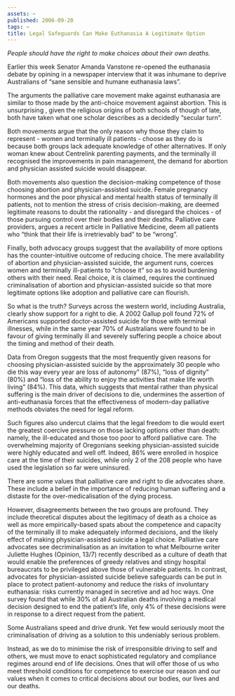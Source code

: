 ```yaml
---
assets: ~
published: 2006-09-20
tags: ~
title: Legal Safeguards Can Make Euthanasia A Legitimate Option
---
```

*People should have the right to make choices about their own deaths.*

Earlier this week Senator Amanda Vanstone re-opened the euthanasia
debate by opining in a newspaper interview that it was inhumane to
deprive Australians of “sane sensible and humane euthanasia laws”.

The arguments the palliative care movement make against euthanasia are
similar to those made by the anti-choice movement against abortion. This
is unsurprising , given the religious origins of both schools of though
of late, both have taken what one scholar describes as a decidedly
“secular turn”.

Both movements argue that the only reason why those they claim to
represent - women and terminally ill patients - choose as they do is
because both groups lack adequate knowledge of other alternatives. If
only woman knew about Centrelink parenting payments, and the terminally
ill recognised the improvements in pain management, the demand for
abortion and physician assisted suicide would disappear.

Both movements also question the decision-making competence of those
choosing abortion and physician-assisted suicide. Female pregnancy
hormones and the poor physical and mental health status of terminally
ill patients, not to mention the stress of crisis decision-making, are
deemed legitimate reasons to doubt the rationality - and disregard the
choices - of those pursuing control over their bodies and their deaths.
Palliative care providers, argues a recent article in Palliative
Medicine, deem all patients who “think that their life is irretrievably
bad” to be “wrong”.

Finally, both advocacy groups suggest that the availability of more
options has the counter-intuitive outcome of reducing choice. The mere
availability of abortion and physician-assisted suicide, the argument
runs, coerces women and terminally ill-patients to “choose it” so as to
avoid burdening others with their need. Real choice, it is claimed,
requires the continued criminalisation of abortion and
physician-assisted suicide so that more legitimate options like adoption
and palliative care can flourish.

So what is the truth? Surveys across the western world, including
Australia, clearly show support for a right to die. A 2002 Gallup poll
found 72% of Americans supported doctor-assisted suicide for those with
terminal illnesses, while in the same year 70% of Australians were found
to be in favour of giving terminally ill and severely suffering people a
choice about the timing and method of their death.

Data from Oregon suggests that the most frequently given reasons for
choosing physician-assisted suicide by the approximately 30 people who
die this way every year are loss of autonomy" (87%), “loss of dignity”
(80%) and “loss of the ability to enjoy the activities that make life
worth living” (84%). This data, which suggests that mental rather than
physical suffering is the main driver of decisions to die, undermines
the assertion of anti-euthanasia forces that the effectiveness of
modern-day palliative methods obviates the need for legal reform.

Such figures also undercut claims that the legal freedom to die would
exert the greatest coercive pressure on those lacking options other than
death: namely, the ill-educated and those too poor to afford palliative
care. The overwhelming majority of Oregonians seeking physician-assisted
suicide were highly educated and well off. Indeed, 86% were enrolled in
hospice care at the time of their suicides, while only 2 of the 208
people who have used the legislation so far were uninsured.

There are some values that palliative care and right to die advocates
share. These include a belief in the importance of reducing human
suffering and a distaste for the over-medicalisation of the dying
process.

However, disagreements between the two groups are profound. They include
theoretical disputes about the legitimacy of death as a choice as well
as more empirically-based spats about the competence and capacity of the
terminally ill to make adequately informed decisions, and the likely
effect of making physician-assisted suicide a legal choice. Palliative
care advocates see decriminalisation as an invitation to what Melbourne
writer Juliette Hughes (Opinion, 13/7) recently described as a culture
of death that would enable the preferences of greedy relatives and
stingy hospital bureaucrats to be privileged above those of vulnerable
patients. In contrast, advocates for physician-assisted suicide believe
safeguards can be put in place to protect patient-autonomy and reduce
the risks of involuntary euthanasia: risks currently managed in
secretive and ad hoc ways. One survey found that while 30% of all
Australian deaths involving a medical decision designed to end the
patient’s life, only 4% of these decisions were in response to a direct
request from the patient.

Some Australians speed and drive drunk. Yet few would seriously moot the
criminalisation of driving as a solution to this undeniably serious
problem.

Instead, as we do to minimise the risk of irresponsible driving to self
and others, we must move to enact sophisticated regulatory and
compliance regimes around end of life decisions. Ones that will offer
those of us who meet threshold conditions for competence to exercise our
reason and our values when it comes to critical decisions about our
bodies, our lives and our deaths.